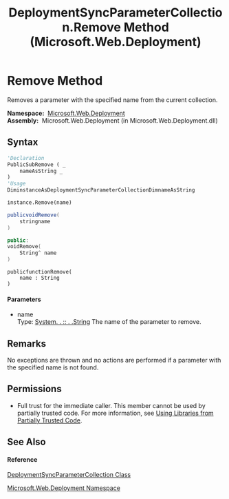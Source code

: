 ﻿---
title: DeploymentSyncParameterCollection.Remove Method  (Microsoft.Web.Deployment)
TOCTitle: Remove Method
ms:assetid: M:Microsoft.Web.Deployment.DeploymentSyncParameterCollection.Remove(System.String)
ms:mtpsurl: https://msdn.microsoft.com/en-us/library/microsoft.web.deployment.deploymentsyncparametercollection.remove(v=VS.90)
ms:contentKeyID: 20208933
ms.date: 05/02/2012
mtps_version: v=VS.90
f1_keywords:
- Microsoft.Web.Deployment.DeploymentSyncParameterCollection.Remove
dev_langs:
- CSharp
- JScript
- VB
- c++
api_location:
- Microsoft.Web.Deployment.dll
api_name:
- Microsoft.Web.Deployment.DeploymentSyncParameterCollection.Remove
api_type:
- Managed
topic_type:
- apiref
- kbSyntax
product_family_name: VS
ROBOTS: INDEX,FOLLOW
---

# Remove Method

Removes a parameter with the specified name from the current collection.

**Namespace:**  [Microsoft.Web.Deployment](microsoft-web-deployment-namespace.md)  
**Assembly:**  Microsoft.Web.Deployment (in Microsoft.Web.Deployment.dll)

## Syntax

``` vb
'Declaration
PublicSubRemove ( _
    nameAsString _
)
'Usage
DiminstanceAsDeploymentSyncParameterCollectionDimnameAsString

instance.Remove(name)
```

``` csharp
publicvoidRemove(
    stringname
)
```

``` c++
public:
voidRemove(
    String^ name
)
```

``` jscript
publicfunctionRemove(
    name : String
)
```

#### Parameters

  - name  
    Type: [System. . :: . .String](https://msdn.microsoft.com/en-us/library/s1wwdcbf\(v=vs.90\))  
    The name of the parameter to remove.  

## Remarks

No exceptions are thrown and no actions are performed if a parameter with the specified name is not found.

## Permissions

  - Full trust for the immediate caller. This member cannot be used by partially trusted code. For more information, see [Using Libraries from Partially Trusted Code](https://msdn.microsoft.com/en-us/library/8skskf63\(v=vs.90\)).

## See Also

#### Reference

[DeploymentSyncParameterCollection Class](deploymentsyncparametercollection-class-microsoft-web-deployment.md)

[Microsoft.Web.Deployment Namespace](microsoft-web-deployment-namespace.md)

